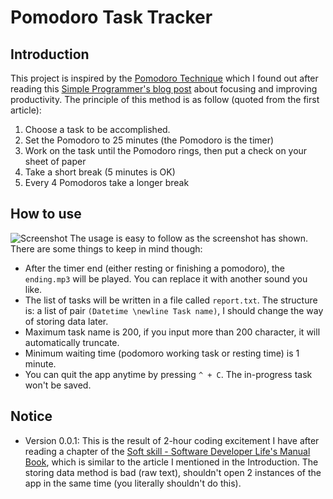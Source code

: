 # Pomodoro Task Tracker

## Introduction
This project is inspired by the [Pomodoro Technique](http://lifehacker.com/productivity-101-a-primer-to-the-pomodoro-technique-1598992730) which I found out after reading this [Simple Programmer's blog post](http://simpleprogrammer.com/2014/02/17/secret-ridiculous-productivity-im-using-now/) about focusing and improving productivity. The principle of this method is as follow (quoted from the first article):

1. Choose a task to be accomplished.
2. Set the Pomodoro to 25 minutes (the Pomodoro is the timer)
3. Work on the task until the Pomodoro rings, then put a check on your sheet of paper
4. Take a short break (5 minutes is OK)
5. Every 4 Pomodoros take a longer break

## How to use
![Screenshot](https://cloud.githubusercontent.com/assets/5102383/11763131/52c2e0d2-a131-11e5-80b7-d676a75da78a.png)
The usage is easy to follow as the screenshot has shown. There are some things to keep in mind though:
- After the timer end (either resting or finishing a pomodoro), the ```ending.mp3``` will be played. You can replace it with another sound you like.
- The list of tasks will be written in a file called ```report.txt```. The structure is: a list of pair ```(Datetime \newline Task name)```, I should change the way of storing data later.
- Maximum task name is 200, if you input more than 200 character, it will automatically truncate.
- Minimum waiting time (podomoro working task or resting time) is 1 minute.
- You can quit the app anytime by pressing ```^ + C```. The in-progress task won't be saved.

## Notice
- Version 0.0.1: This is the result of 2-hour coding excitement I have after reading a chapter of the [Soft skill - Software Developer Life's Manual Book](http://www.amazon.com/Soft-Skills-software-developers-manual/dp/1617292397), which is similar to the article I mentioned in the Introduction. The storing data method is bad (raw text), shouldn't open 2 instances of the app in the same time (you literally shouldn't do this).
